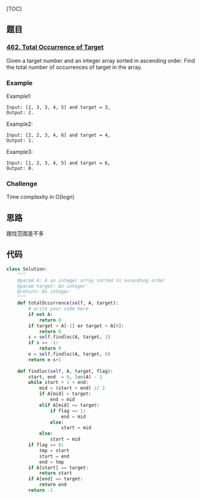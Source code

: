 [TOC]

## 题目

### [462. Total Occurrence of Target](https://www.lintcode.com/problem/total-occurrence-of-target/description)

Given a target number and an integer array sorted in ascending order. Find the total number of occurrences of target in the array.

### Example

Example1:

```
Input: [1, 3, 3, 4, 5] and target = 3, 
Output: 2.
```

Example2:

```
Input: [2, 2, 3, 4, 6] and target = 4, 
Output: 1.
```

Example3:

```
Input: [1, 2, 3, 4, 5] and target = 6, 
Output: 0.
```

### Challenge

Time complexity in O(logn)

## 思路

跟找范围差不多

## 代码

```python
class Solution:
    """
    @param A: A an integer array sorted in ascending order
    @param target: An integer
    @return: An integer
    """
    def totalOccurrence(self, A, target):
        # write your code here
        if not A:
            return 0
        if target > A[-1] or target < A[0]:
            return 0
        s = self.findloc(A, target, 1)
        if s == -1:
            return 0
        e = self.findloc(A, target, 0)
        return e-s+1
        
    def findloc(self, A, target, flag):
        start, end  = 0, len(A) - 1
        while start + 1 < end:
            mid = (start + end) // 2
            if A[mid] > target:
                end = mid
            elif A[mid] == target:
                if flag == 1:
                    end = mid
                else:
                    start = mid
            else:
                start = mid
        if flag == 0:
            tmp = start
            start = end
            end = tmp
        if A[start] == target:
            return start        
        if A[end] == target:
            return end
        return -1        
```

